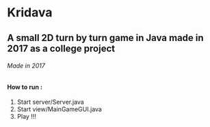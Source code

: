 # Kridava
## A small 2D turn by turn game in Java made in 2017 as a college project

###### Made in 2017

#### How to run : 
1) Start server/Server.java
2) Start view/MainGameGUI.java
3) Play !!!
